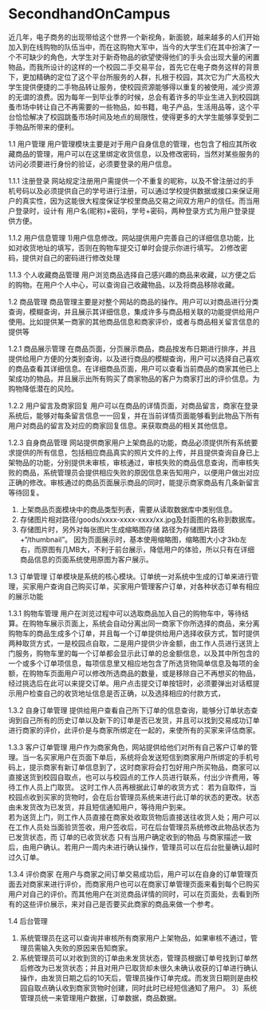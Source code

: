 # SecondhandOnCampus

   近几年，电子商务的出现带给这个世界一个新视角，新面貌，越来越多的人们开始加入到在线购物的队伍当中，而在这购物大军中，当今的大学生们在其中扮演了一个不可缺少的角色，大学生对于新奇物品的欲望使得他们的手头会出现大量的闲置物品，而我所设计的这样的一个校园二手交易平台，首先它在电子商务这样的背景下，更加精确的定位了这个平台所服务的人群，扎根于校园，其次它为广大高校大学生提供便捷的二手物品转让服务，使校园资源能够得以重复的被使用，减少资源的无谓的浪费。因为每年一到毕业季的时候，总会有着许多的毕业生进入到校园跳蚤市场中转让自己不再需要的一些物品，如书籍，电子产品，生活用品等，这个平台恰恰解决了校园跳蚤市场时间及地点的局限性，使得更多的大学生能够享受到二手物品所带来的便利。
   
1.1 用户管理
  用户管理模块主要是对于用户自身信息的管理，也包含了相应其所收藏商品的管理，用户可以在这里绑定收货信息，以及修改密码，当然对某些服务的访问必须要进行身份的验证，必须要登录的用户信息。
  
1.1.1 注册登录
  网站规定注册用户需提供一个不重复的昵称，以及不曾注册过的手机号码以及必须提供自己的学号进行注册，可以通过学校提供数据或接口来保证用户的真实性，因为这能很大程度保证学校里商品交易之间双方用户的信任。而当用户登录时，设计有 用户名(昵称)+密码，学号+密码，两种登录方式为用户登录提供方便。

1.1.2 用户信息管理
1)用户信息修改。网站提供用户完善自己的详细信息功能，比如对收货地址的填写，否则在购物车提交订单时会提示你进行填写。
2)修改密码，提供对自己的密码进行修改处理

1.1.3 个人收藏商品管理
用户浏览商品选择自己感兴趣的商品来收藏，以方便之后的购物。在用户个人中心，可以查询自己收藏物品，以及将商品移除收藏。

1.2 商品管理
商品管理主要是对整个网站的商品的操作。用户可以对商品进行分类查询，模糊查询，并且展示其详细信息，集成许多与商品相关联的功能提供给用户使用。比如提供某一商家的其他商品信息和商家评价，或者与商品相关留言信息的提供等

1.2.1 商品展示管理
在商品页面，分页展示商品，商品按发布日期进行排序，并且提供给用户方便的分类别查询，以及进行商品的模糊查询，用户可以选择自己喜欢的商品查看其详细信息。在详细商品页面，用户可以查看当前商品的商家其他已上架成功的物品，并且展示出所有购买了商家物品的客户为商家打出的评价信息。为购物降低潜在的风险。

1.2.2 用户留言及商家回复
用户可以在商品的详情页面，对商品留言，商家在登录系统后，能够对每条留言信息一一回复，并在当前详情页面能够看到此物品下所有用户对商品的留言及对应的商家回复信息。来获取商品的相关其他信息。

1.2.3 自身商品管理
网站提供商家用户上架商品的功能，商品必须提供所有系统要求提供的所有信息，包括相应商品真实的照片文件的上传，并且提供查询自身已上架物品的功能，分别提供未审核，审核通过，审核失败的商品信息查询，而审核失败的商品，系统管理员会提供相应失败的原因信息来告知用户，以便用户做出对应正确的修改。审核通过的商品页面展示商品的同时，能提示商家商品有几条新留言等待回复。
1) 上架商品页面模块中的商品类型列表，需要从读取数据库中类别信息。 
2) 存储图片相对路径/goods/xxxx-xxxx-xxxx/xx.jpg及封面图的名称到数据库。
3) 存储图片时，另外对每张图片生成缩略图存储 路径为存储图片路径+“/thumbnail”。
因为页面展示时，基本使用缩略图，缩略图大小才3kb左右，而原图有几MB大，不利于前台展示，降低用户的体验，所以只有在详细商品信息的页面系统使用原图为客户展示。

1.3 订单管理
订单模块是系统的核心模块。订单统一对系统中生成的订单来进行管理，买家用户查询自己购买订单，买家用户管理客户订单，对各种状态订单有相应的展示功能

1.3.1 购物车管理 
用户在浏览过程中可以选取商品加入自己的购物车中，等待结算。在购物车展示页面上，系统会自动分离出同一商家下你所选择的商品，来分离购物车的商品生成多个订单，并且每一个订单提供给用户选择收获方式，暂时提供两种取货方式，一是校园点自取，二是用户提供少许金额，由工作人员进行送货上门服务，购物车里的每一个订单都会显示此订单的总金额信息，以及其中所包含的一个或多个订单项信息，每项信息里又相应地包含了所选货物简单信息及每项的金额，在购物车页面用户可以修改所选商品的数量，或是移除自己不再想买的物品，经过挑选后在此可以来提交订单。用户点击提交订单按钮时，必须要弹出对话框提示用户检查自己的收货地址信息是否正确，以及选择相应的付款方式，
 
1.3.2 自身订单管理
提供给用户查看自己所下订单的信息查询，能够分订单状态查询到自己所有的历史订单以及新下的订单是否已发货，并且可以找到交易成功订单进行商家的评价，此评价是与商家所绑定在一起的，来使所有的买家来评估商家。

1.3.3 客户订单管理
用户作为商家角色，网站提供给他们对所有自己客户订单的管理。当一名买家用户在页面下单后，系统将会发送短信到商家用户所绑定的手机号码上，提示商家有新订单信息到了，这时商家将会打包好用户所买物品，商家可以直接送货到校园自取点，也可以与校园点的工作人员进行联系，付出少许费用，等待工作人员上门取货。 这时工作人员再根据此订单的收货方式：
若为自取件，当校园点收到买家的货物时，会在后台管理员系统来进行此订单的状态的更改。状态由未发货改为已发货，并且短信通知用户，等待用户到来。      
若为送货上门，则工作人员直接在商家处收取货物后直接送往收货人处；用户可以在工作人员处当面验货签收，用户签收后，可在后台管理员系统修改此物品状态为已发货状态，而 订单的已收货状态 只有当用户确定收到的物品 与商家描述一致 后，由用户确认。若用户一周内未进行确认操作，管理员可以在后台批量确认超时过久订单。

1.3.4 评价商家
在用户与商家之间订单交易成功后，用户可以在自身的订单管理页面去对商家来进行评价，而商家用户也可以在商家订单管理页面来看到每个已购买用户对自己的评价。而其他用户在浏览商品详情的同时，可以在页面处，去看到所有的这些评价展示，来对自己是否要买此商家的商品来做一个参考。

1.4 后台管理   
1) 系统管理员在这可以查询并审核所有商家用户上架物品，如果审核不通过，管理员需输入失败的原因来告知商家。
2) 系统管理员可以对收到货的订单由未发货状态，管理员根据订单号找到订单然后修改为已发货状态；并且对用户已取货却未很久未确认收获的订单进行确认操作，由发货日期之后的10天后，管理员操作订单完成。而发货日期则是由校园自取点确认收到商家货物时创建，同时此时已经短信通知了用户。
3）系统管理员统一来管理用户数据，订单数据，商品数据。
